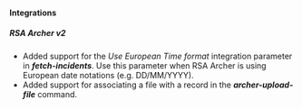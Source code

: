 
#### Integrations
##### RSA Archer v2
- Added support for the *Use European Time format* integration parameter in ***fetch-incidents***. Use this parameter when RSA Archer is using European date notations (e.g. DD/MM/YYYY).
- Added support for associating a file with a record in the ***archer-upload-file*** command.
